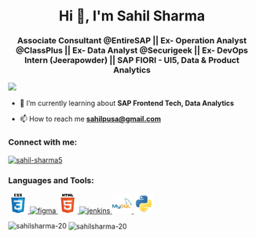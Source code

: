 <h1 align="center">Hi 👋, I'm Sahil Sharma</h1>
<h3 align="center"> Associate Consultant @EntireSAP || Ex- Operation Analyst @ClassPlus || Ex- Data Analyst @Securigeek || Ex- DevOps Intern (Jeerapowder) || SAP FIORI - UI5, Data & Product Analytics </h3>
<img align="right alt="Coding" width="400" src="https://www.aalpha.net/wp-content/uploads/2019/10/data-science-giphy.gif">


- 🌱 I’m currently learning about **SAP Frontend Tech, Data Analytics**

- 📫 How to reach me **sahilpusa@gmail.com**

<h3 align="left">Connect with me:</h3>
<p align="left">
<a href="https://linkedin.com/in/sahil-sharma5" target="blank"><img align="center" src="https://raw.githubusercontent.com/rahuldkjain/github-profile-readme-generator/master/src/images/icons/Social/linked-in-alt.svg" alt="sahil-sharma5" height="30" width="40" /></a>
</p>

<h3 align="left">Languages and Tools:</h3>
<p align="left"> <a href="https://www.w3schools.com/css/" target="_blank" rel="noreferrer"> <img src="https://raw.githubusercontent.com/devicons/devicon/master/icons/css3/css3-original-wordmark.svg" alt="css3" width="40" height="40"/> </a> <a href="https://www.figma.com/" target="_blank" rel="noreferrer"> <img src="https://www.vectorlogo.zone/logos/figma/figma-icon.svg" alt="figma" width="40" height="40"/> </a> <a href="https://www.w3.org/html/" target="_blank" rel="noreferrer"> <img src="https://raw.githubusercontent.com/devicons/devicon/master/icons/html5/html5-original-wordmark.svg" alt="html5" width="40" height="40"/> </a> <a href="https://www.jenkins.io" target="_blank" rel="noreferrer"> <img src="https://www.vectorlogo.zone/logos/jenkins/jenkins-icon.svg" alt="jenkins" width="40" height="40"/> </a> <a href="https://www.mysql.com/" target="_blank" rel="noreferrer"> <img src="https://raw.githubusercontent.com/devicons/devicon/master/icons/mysql/mysql-original-wordmark.svg" alt="mysql" width="40" height="40"/> </a> <a href="https://www.python.org" target="_blank" rel="noreferrer"> <img src="https://raw.githubusercontent.com/devicons/devicon/master/icons/python/python-original.svg" alt="python" width="40" height="40"/> </a> </p>

<p><img align="left" src="https://github-readme-stats.vercel.app/api/top-langs?username=sahilsharma-20&show_icons=true&locale=en&layout=compact" alt="sahilsharma-20" /></p>

<p>&nbsp;<img align="center" src="https://github-readme-stats.vercel.app/api?username=sahilsharma-20&show_icons=true&locale=en" alt="sahilsharma-20" /></p>
